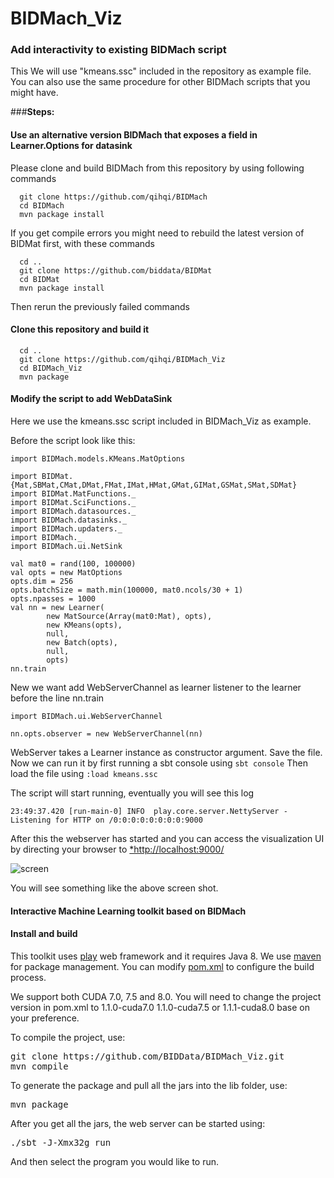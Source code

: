 # BIDMach_Viz

### Add interactivity to existing BIDMach script

This We will use "kmeans.ssc" included in the repository as example file. You can 
also use the same procedure for other BIDMach scripts that you might have.

###<b>Steps:</b>
#### Use an alternative version BIDMach that exposes a field in Learner.Options for datasink
Please clone and build BIDMach from this repository by using following commands

```
  git clone https://github.com/qihqi/BIDMach
  cd BIDMach
  mvn package install 
```

If you get compile errors you might need to rebuild the latest version of BIDMat first, 
with these commands 

```
  cd ..
  git clone https://github.com/biddata/BIDMat
  cd BIDMat
  mvn package install 
```

Then rerun the previously failed commands

#### Clone this repository and build it 
```
  cd ..
  git clone https://github.com/qihqi/BIDMach_Viz
  cd BIDMach_Viz
  mvn package
```
#### Modify the script to add WebDataSink

Here we use the kmeans.ssc script included in BIDMach_Viz as example.

Before the script look like this:
```
import BIDMach.models.KMeans.MatOptions

import BIDMat.{Mat,SBMat,CMat,DMat,FMat,IMat,HMat,GMat,GIMat,GSMat,SMat,SDMat}
import BIDMat.MatFunctions._
import BIDMat.SciFunctions._
import BIDMach.datasources._
import BIDMach.datasinks._
import BIDMach.updaters._
import BIDMach._
import BIDMach.ui.NetSink

val mat0 = rand(100, 100000)
val opts = new MatOptions
opts.dim = 256
opts.batchSize = math.min(100000, mat0.ncols/30 + 1)
opts.npasses = 1000
val nn = new Learner(
        new MatSource(Array(mat0:Mat), opts), 
        new KMeans(opts), 
        null,
        new Batch(opts), 
        null, 
        opts)
nn.train
```
New we want add WebServerChannel as learner listener to the learner before the line nn.train

```
import BIDMach.ui.WebServerChannel

nn.opts.observer = new WebServerChannel(nn)
```
WebServer takes a Learner instance as constructor argument.
Save the file. Now we can run it by first running a sbt console using 
```sbt console```
Then load the file using 
```:load kmeans.ssc```

The script will start running, eventually you will see this log

```
23:49:37.420 [run-main-0] INFO  play.core.server.NettyServer - Listening for HTTP on /0:0:0:0:0:0:0:0:9000
```
After this the webserver has started and you can access the visualization UI by
directing your browser to [*http://localhost:9000/](http://localhost:9000/)

![screen](bidmach_shot.png)

You will see something like the above screen shot. 


#### Interactive Machine Learning toolkit based on BIDMach

#### Install and build

This toolkit uses [play] web framework and it requires Java 8. We use [maven] for package management. You can modify [pom.xml] to configure the build process. 

We support both CUDA 7.0, 7.5 and 8.0. You will need to change the project version in pom.xml to 1.1.0-cuda7.0  1.1.0-cuda7.5 or 1.1.1-cuda8.0 base on your preference. 

To compile the project, use:
<pre>
git clone https://github.com/BIDData/BIDMach_Viz.git
mvn compile
</pre>

To generate the package and pull all the jars into the lib folder, use:
<pre>
mvn package
</pre>

After you get all the jars, the web server can be started using:
<pre>
./sbt -J-Xmx32g run
</pre>

And then select the program you would like to run.

[play]: https://www.playframework.com/
[maven]: https://maven.apache.org/
[pom.xml]: https://github.com/BIDData/BIDMach_Viz/blob/master/pom.xml







